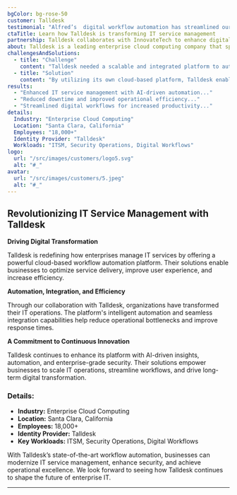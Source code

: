 ```yaml
---
bgColor: bg-rose-50
customer: Talldesk
testimonial: "Alfred’s  digital workflow automation has streamlined our IT operations, improving efficiency and reducing downtime across our organization."
ctaTitle: Learn how Talldesk is transforming IT service management
partnership: Talldesk collaborates with InnovateTech to enhance digital workflows.
about: Talldesk is a leading enterprise cloud computing company that specializes in digital workflows for IT service management (ITSM), customer service, and security operations.
challengesAndSolutions:
  - title: "Challenge"
    content: "Talldesk needed a scalable and integrated platform to automate IT workflows, improve service management, and enhance user experience."
  - title: "Solution"
    content: "By utilizing its own cloud-based platform, Talldesk enabled organizations to automate IT processes, enhance security operations, and improve overall business efficiency."
results:
  - "Enhanced IT service management with AI-driven automation..."
  - "Reduced downtime and improved operational efficiency..."
  - "Streamlined digital workflows for increased productivity..."
details:
  Industry: "Enterprise Cloud Computing"
  Location: "Santa Clara, California"
  Employees: "18,000+"
  Identity Provider: "Talldesk"
  Workloads: "ITSM, Security Operations, Digital Workflows"
logo:
  url: "/src/images/customers/logo5.svg"
  alt: "#_"
avatar:
  url: "/src/images/customers/5.jpeg"
  alt: "#_"
---
```


## Revolutionizing IT Service Management with Talldesk

**Driving Digital Transformation**

Talldesk is redefining how enterprises manage IT services by offering a powerful cloud-based workflow automation platform. Their solutions enable businesses to optimize service delivery, improve user experience, and increase efficiency.

**Automation, Integration, and Efficiency**

Through our collaboration with Talldesk, organizations have transformed their IT operations. The platform's intelligent automation and seamless integration capabilities help reduce operational bottlenecks and improve response times.

**A Commitment to Continuous Innovation**

Talldesk continues to enhance its platform with AI-driven insights, automation, and enterprise-grade security. Their solutions empower businesses to scale IT operations, streamline workflows, and drive long-term digital transformation.

### **Details:**

- **Industry:** Enterprise Cloud Computing
- **Location:** Santa Clara, California
- **Employees:** 18,000+
- **Identity Provider:** Talldesk
- **Key Workloads:** ITSM, Security Operations, Digital Workflows

With Talldesk’s state-of-the-art workflow automation, businesses can modernize IT service management, enhance security, and achieve operational excellence. We look forward to seeing how Talldesk continues to shape the future of enterprise IT.

---
